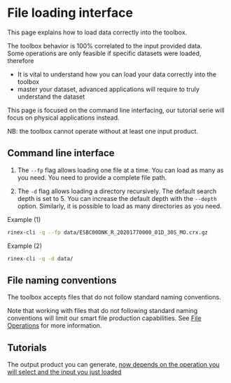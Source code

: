 File loading interface
======================

This page explains how to load data correctly into the toolbox.  

The toolbox behavior is 100% correlated to the input provided data.  
Some operations are only feasible if specific datasets were loaded, therefore

- It is vital to understand how you can load your data correctly into the toolbox
- master your dataset, advanced applications will require to truly understand the dataset

This page is focused on the command line interfacing, our tutorial serie will focus
on physical applications instead.

NB: the toolbox cannot operate without at least one input product.

## Command line interface

1. The `--fp` flag allows loading one file at a time. You can load as many as you need.
You need to provide a complete file path.

2. The `-d` flag allows loading a directory recursively. The default search depth is set to 5.
You can increase the default depth with the `--depth` option. Similarly, it is possible to load
as many directories as you need.

Example (1)

```bash
rinex-cli -q --fp data/ESBC00DNK_R_20201770000_01D_30S_MO.crx.gz
```

Example (2)

```bash
rinex-cli -q -d data/
```

## File naming conventions

The toolbox accepts files that do not follow standard naming conventions.

Note that working with files that do not following standard naming conventions will limit our 
smart file production capabilities. See [File Operations](./FileOperations) for more information.

## Tutorials

The output product you can generate, [now depends on the operation you will select
and the input you just loaded](./InputOutput.md)
